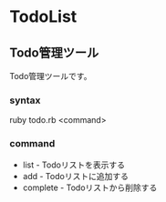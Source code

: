 # TodoList

## Todo管理ツール

Todo管理ツールです。

### syntax

ruby todo.rb &lt;command&gt;

### command

- list     - Todoリストを表示する
- add      - Todoリストに追加する
- complete - Todoリストから削除する

